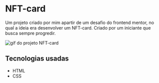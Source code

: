 # NFT-card
Um projeto criado por mim apartir de um desafio do frontend mentor, no qual a ideia era desenvolver um NFT-card. Criado por um iniciante que busca sempre progredir.  

<img src="./src/images/orbit.mp4" alt =" gif do projeto NFT-card" >

## Tecnologias usadas

 - HTML
 - CSS